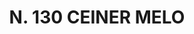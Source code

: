 ---
title: "N. 130 CEINER MELO"
plant-name: "N. 130"
plant-number: "130"
plant-xml: "/assets/xml/plant130.xml"
plant-img1: "/assets/img/plant130_verso.jpg"
plant-img2: "/assets/img/plant130.jpg"
plant-title: "N. 130 CEINER MELO"
plant-taxon-link: ""
plant-taxon-link: ""
layout: single-xml
---